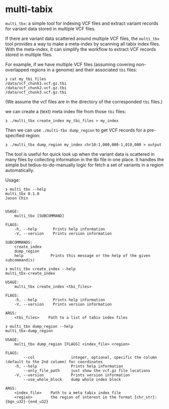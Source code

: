 multi-tabix
================

`multi_tbx`: a simple tool for indexing VCF files and extract variant records for variant data stored in multiple VCF files.

If there are variant data scattered around multiple VCF files, the `multi_tbx` tool provides a way to make a meta-index by
scanning all tabix index files. With the meta-index, it can simplify the workflow to extract VCF records stored in multiple files.

For example, if we have multiple VCF files (assuming covering non-overlapped regions in a genome) and their associated `tbi` files:

```
❯ cat my_tbi_files
/data/vcf_chunk1.vcf.gz.tbi
/data/vcf_chunk2.vcf.gz.tbi
/data/vcf_chunk3.vcf.gz.tbi
```

(We assume the vcf files are in the directory of the corresponded `tbi` files.)

we can create a (text) meta index file from those `tbi` files:

```
❯ ./multi_tbx create_index my_tbi_files > my_index
```

Then we can use `./multi-tbx dump_region` to get VCF records for a pre-specified region:
```
❯ ./multi_tbx dump_region my_index chr10:1,000,000-1,010,000 > output
```

The tool is useful for quick look up when the variant data is scattered in many files by collecting information in the tbi file in one place. It handles the simple but tedius-to-do-manually logic for fetch a set of variants in a region automatically.


Usage:

```
❯ multi_tbx --help
multi_tbx 0.1.0
Jason Chin


USAGE:
    multi_tbx [SUBCOMMAND]

FLAGS:
    -h, --help       Prints help information
    -V, --version    Prints version information

SUBCOMMANDS:
    create_index
    dump_region
    help            Prints this message or the help of the given subcommand(s)
```

```
❯ multi_tbx create_index --help
multi_tbx-create_index

USAGE:
    multi_tbx create_index <tbi_files>

FLAGS:
    -h, --help       Prints help information
    -V, --version    Prints version information

ARGS:
    <tbi_files>    Path to a list of tabix index files
```

```
❯ multi_tbx dump_region --help
multi_tbx-dump_region

USAGE:
    multi_tbx dump_region [FLAGS] <index_file> <region>

FLAGS:
        --col                integer, optional, specific the column (default to the 2nd column) for coordinates
    -h, --help               Prints help information
        --only_file_path     just show the vcf.gz file locations
    -V, --version            Prints version information
        --use_whole_block    dump whole index block

ARGS:
    <index_file>    Path to a meta tabix index file
    <region>        the region of interest in the format {chr_str}:{bgn_u32}-{end_u32}
```
